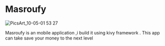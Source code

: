 # Masroufy

![PicsArt_10-05-01 53 27](https://user-images.githubusercontent.com/66921371/194722815-84a561c4-04ce-414a-914b-0d9438a45b4a.png)

Masroufy is an mobile application ,i build it using kivy framework .
This app can take save your money to the next level
